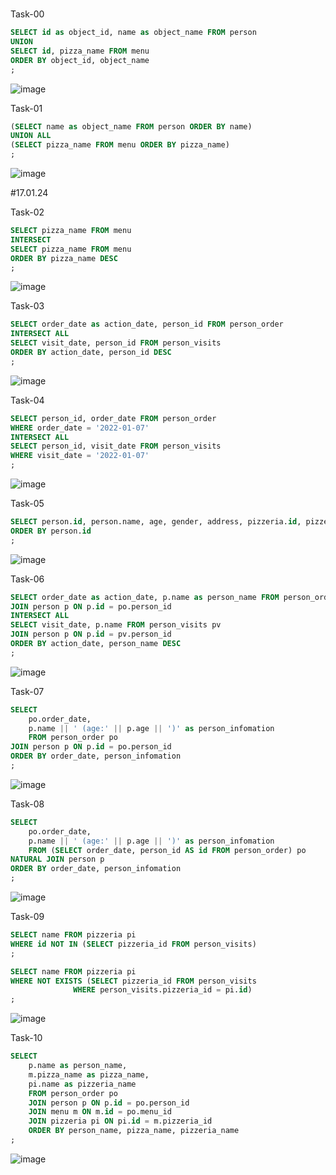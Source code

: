 #

Task-00
```sql
SELECT id as object_id, name as object_name FROM person
UNION
SELECT id, pizza_name FROM menu
ORDER BY object_id, object_name
;
```
![image](https://github.com/TofuNorthLynX/sql/assets/112647131/10951696-3649-4fa7-a021-a36652ee12de)

Task-01
```sql
(SELECT name as object_name FROM person ORDER BY name)
UNION ALL
(SELECT pizza_name FROM menu ORDER BY pizza_name)
; 
```
![image](https://github.com/TofuNorthLynX/sql/assets/112647131/1a6bf3c2-e105-4c4b-bd4c-a03ea20e843e)

#17.01.24

Task-02
```sql
SELECT pizza_name FROM menu
INTERSECT
SELECT pizza_name FROM menu
ORDER BY pizza_name DESC
;
```
![image](https://github.com/TofuNorthLynX/sql/assets/112647131/c21ec969-dbdc-483f-b0e7-873160898384)

Task-03
```sql
SELECT order_date as action_date, person_id FROM person_order
INTERSECT ALL
SELECT visit_date, person_id FROM person_visits
ORDER BY action_date, person_id DESC
;
```
![image](https://github.com/TofuNorthLynX/sql/assets/112647131/a07726e2-8ccc-40b5-8c0b-3bb08ea453c9)

Task-04
```sql
SELECT person_id, order_date FROM person_order
WHERE order_date = '2022-01-07'
INTERSECT ALL
SELECT person_id, visit_date FROM person_visits
WHERE visit_date = '2022-01-07'
;
```
![image](https://github.com/TofuNorthLynX/sql/assets/112647131/a3fb9adf-eb7f-4be2-9c6d-5258cab52777)

Task-05
```sql
SELECT person.id, person.name, age, gender, address, pizzeria.id, pizzeria.name, rating FROM person, pizzeria
ORDER BY person.id
;
```
![image](https://github.com/TofuNorthLynX/sql/assets/112647131/43406559-6145-4bad-b491-74414dd5779b)

Task-06
```sql
SELECT order_date as action_date, p.name as person_name FROM person_order po
JOIN person p ON p.id = po.person_id
INTERSECT ALL
SELECT visit_date, p.name FROM person_visits pv
JOIN person p ON p.id = pv.person_id
ORDER BY action_date, person_name DESC
;
```
![image](https://github.com/TofuNorthLynX/sql/assets/112647131/f4d2040b-4ed7-4325-8fc6-b4f4f638f96e)

Task-07
```sql
SELECT 
	po.order_date, 
	p.name || ' (age:' || p.age || ')' as person_infomation 
	FROM person_order po
JOIN person p ON p.id = po.person_id
ORDER BY order_date, person_infomation
;
```
![image](https://github.com/TofuNorthLynX/sql/assets/112647131/e3ea79ee-2131-4628-9025-15587714796a)

Task-08
```sql
SELECT 
	po.order_date, 
	p.name || ' (age:' || p.age || ')' as person_infomation 
	FROM (SELECT order_date, person_id AS id FROM person_order) po
NATURAL JOIN person p
ORDER BY order_date, person_infomation
;
```
![image](https://github.com/TofuNorthLynX/sql/assets/112647131/8987b9fd-4479-47d7-8e67-5551135ad0e7)

Task-09
```sql
SELECT name FROM pizzeria pi 
WHERE id NOT IN (SELECT pizzeria_id FROM person_visits)
;

SELECT name FROM pizzeria pi 
WHERE NOT EXISTS (SELECT pizzeria_id FROM person_visits
			  WHERE person_visits.pizzeria_id = pi.id)
;
```
![image](https://github.com/TofuNorthLynX/sql/assets/112647131/a260aa14-3a2f-44a8-8ef3-795c51595bad)

Task-10
```sql
SELECT 
	p.name as person_name,
	m.pizza_name as pizza_name,
	pi.name as pizzeria_name
	FROM person_order po
	JOIN person p ON p.id = po.person_id
	JOIN menu m ON m.id = po.menu_id
	JOIN pizzeria pi ON pi.id = m.pizzeria_id
	ORDER BY person_name, pizza_name, pizzeria_name
;
```
![image](https://github.com/TofuNorthLynX/sql/assets/112647131/fa6e7fc6-7ba9-4a77-9649-2fb9c7a24e7d)
